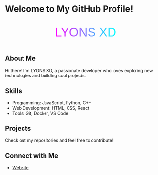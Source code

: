 # Welcome to My GitHub Profile!

<p align="center">
  <svg width="600" height="100" viewBox="0 0 600 100" xmlns="http://www.w3.org/2000/svg">
    <defs>
      <linearGradient id="gradient" x1="0%" y1="0%" x2="100%" y2="0%">
        <stop offset="0%" style="stop-color: #ff00ff; stop-opacity: 1" />
        <stop offset="100%" style="stop-color: #00ffff; stop-opacity: 1" />
      </linearGradient>
    </defs>
    <text x="50%" y="50%" text-anchor="middle" dy=".3em" font-family="Arial, sans-serif" font-size="48" fill="url(#gradient)">
      LYONS XD
    </text>
    <animateTransform 
      attributeName="transform" 
      type="translate" 
      from="0 0" 
      to="600 0" 
      begin="0s" 
      dur="3s" 
      repeatCount="indefinite" />
  </svg>
</p>

## About Me
Hi there! I'm LYONS XD, a passionate developer who loves exploring new technologies and building cool projects.

## Skills
- Programming: JavaScript, Python, C++
- Web Development: HTML, CSS, React
- Tools: Git, Docker, VS Code

## Projects
Check out my repositories and feel free to contribute!

## Connect with Me
- [Website](https://lyonsxd.github.io/)
